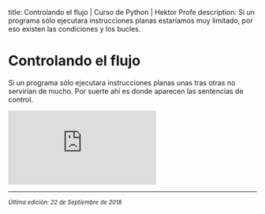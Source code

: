 title: Controlando el flujo | Curso de Python | Hektor Profe
description: Si un programa sólo ejecutara instrucciones planas estaríamos muy limitado, por eso existen las condiciones y los bucles.

# Controlando el flujo

Si un programa sólo ejecutara instrucciones planas unas tras otras no servirían de mucho. Por suerte ahí es donde aparecen las sentencias de control.

<div class='embed-container'><iframe src='https://player.vimeo.com/video/291020277' frameborder='0' webkitAllowFullScreen mozallowfullscreen allowFullScreen></iframe></div>

___
<small class="edited"><i>Última edición: 22 de Septiembre de 2018</i></small>